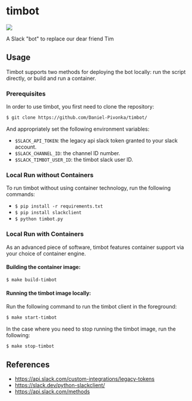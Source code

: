 # timbot 
![](https://github.com/Daniel-Pivonka/timbot/workflows/flake8/badge.svg)

A Slack "bot" to replace our dear friend Tim

## Usage
Timbot supports two methods for deploying the bot locally: run the script directly, or build and run a container.

### Prerequisites
In order to use timbot, you first need to clone the repository:

```bash
$ git clone https://github.com/Daniel-Pivonka/timbot/
```

And appropriately set the following environment variables:
- `$SLACK_API_TOKEN`: the legacy api slack token granted to your slack account.
- `$SLACK_CHANNEL_ID`: the channel ID number.
- `$SLACK_TIMBOT_USER_ID`: the timbot slack user ID.

### Local Run without Containers
To run timbot without using container technology, run the following commands:

- `$ pip install -r requirements.txt`
- `$ pip install slackclient`
- `$ python timbot.py`

### Local Run with Containers
As an advanced piece of software, timbot features container support via your choice of container engine.

#### Building the container image:
```bash
$ make build-timbot
```

#### Running the timbot image locally:
Run the following command to run the timbot client in the foreground:

```bash
$ make start-timbot
```

In the case where you need to stop running the timbot image, run the following:
```bash
$ make stop-timbot
```

## References
- https://api.slack.com/custom-integrations/legacy-tokens
- https://slack.dev/python-slackclient/
- https://api.slack.com/methods
